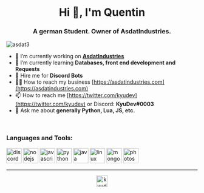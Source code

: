 <h1 align="center">Hi 👋, I'm Quentin</h1>
<h3 align="center">A german Student. Owner of AsdatIndustries.</h3>

<p align="left"> <img src="https://komarev.com/ghpvc/?username=asdat3" alt="asdat3" /> </p>

- 🔭 I’m currently working on **[AsdatIndustries](https://twitter.com/Asdat_Industry)**
- 🌱 I’m currently learning **Databases, front end development and Requests**
- 👯 Hire me for **Discord Bots**
- 👨‍💻 How to reach my business [https://asdatindustries.com](https://asdatindustries.com)
- 📫 How to reach me [https://twitter.com/kyudev](https://twitter.com/kyudev) or Discord: **KyuDev#0003**
- 💬 Ask me about **generally Python, Lua, JS, etc.**


<br />

### Languages and Tools:

<p align="left"><img src="https://cdn.iconscout.com/icon/free/png-512/discord-3-569463.png" alt="discord" width="40" height="40"/> <img src="https://devicons.github.io/devicon/devicon.git/icons/nodejs/nodejs-original-wordmark.svg" alt="nodejs" width="40" height="40"/> <img src="https://devicons.github.io/devicon/devicon.git/icons/javascript/javascript-original.svg" alt="javascript" width="40" height="40"/> <img src="https://devicons.github.io/devicon/devicon.git/icons/python/python-original.svg" alt="python" width="40" height="40"/> <img src="https://devicons.github.io/devicon/devicon.git/icons/java/java-original-wordmark.svg" alt="java" width="40" height="40"/> <img src="https://devicons.github.io/devicon/devicon.git/icons/linux/linux-original.svg" alt="linux" width="40" height="40"/> <img src="https://devicons.github.io/devicon/devicon.git/icons/mongodb/mongodb-original-wordmark.svg" alt="mongodb" width="40" height="40"/> <img src="https://devicons.github.io/devicon/devicon.git/icons/photoshop/photoshop-plain.svg" alt="photoshop" width="40" height="40"/></p>

<hr>
</hr>

<p align="center">
<a href="https://twitter.com/kyudev" target="blank"><img align="center" src="https://cdn.jsdelivr.net/npm/simple-icons@3.0.1/icons/twitter.svg" alt="kyudev" height="30" width="30" /></a>
</p>
